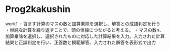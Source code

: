 # Prog2kakushin
work1
・百ます計算のマスの数と加算乗除を選択し、解答との成語判定を行う
・単純な計算を繰り返すことで、頭の体操につながると考える。
・マスの数n、加算乗除を選択し、選択されたものに対応した計算結果を入力。入力された計算結果と正誤判定を行い、正答数と模範解答、入力された解答を表形式で出力
